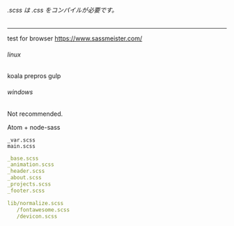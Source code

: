 ###### .scss は .css をコンパイルが必要です。
---
test for browser
https://www.sassmeister.com/

###### linux
koala 
prepros
gulp

###### windows
Not recommended.

Atom + node-sass

```
_var.scss
main.scss
```

```.yml
_base.scss
_animation.scss
_header.scss
_about.scss
_projects.scss
_footer.scss

lib/normalize.scss
   /fontawesome.scss
   /devicon.scss


```

